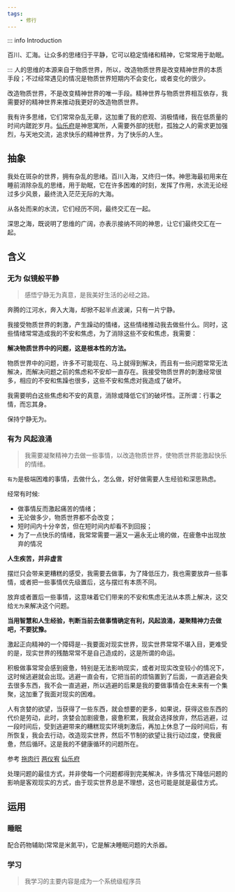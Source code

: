 ```yaml
---
tags:
    - 修行
---
```


::: info Introduction

百川、汇海。让众多的思绪归于平静，它可以稳定情绪和精神，它常常用于助眠。

:::
人的思维的本源来自于物质世界，所以，改造物质世界是改变精神世界的本质手段；不过经常遇见的情况是物质世界短期内不会变化，或者变化的很少。

改造物质世界，不是改变精神世界的唯一手段。精神世界与物质世界相互依存，我需要好的精神世界来推动我更好的改造物质世界。

我有许多思绪，它们常常杂乱无章，这加重了我的悲观、消极情绪，我在低质量的时间内蹉跎岁月。[仙乐府](../修行_ca/仙乐府-天地寓.md)是神思寓所，人需要外部的抚慰，孤独之人的需求更加强烈，与天地交流，追求快乐的精神世界，为了快乐的人生。


## 抽象

我处在斑杂的世界，拥有杂乱的思绪。百川入海，又终归一体。神思海最初用来在睡前消除杂乱的思绪，用于助眠，它在许多困难的时刻，发挥了作用，水流无论经过多少风景，最终流入茫茫无际的大海。

从各处而来的水流，它们经历不同，最终交汇在一起。

深思之海，既说明了思维的广阔，亦表示接纳不同的神思，让它们最终交汇在一起。

## 含义

### 无为 似镜般平静

> 感悟宁静无为真意，是我美好生活的必经之路。

奔腾的江河水，奔入大海，却掀不起半点波澜，只有一片宁静。

我接受物质世界的刺激，产生躁动的情绪，这些情绪推动我去做些什么。同时，这些情绪常常造成我的不安和焦虑，为了消除这些不安和焦虑，我需要：

**解决物质世界中的问题，这是根本性的方法。**

物质世界中的问题，许多不可能现在、马上就得到解决，而且有一些问题常常无法解决，而解决问题之前的焦虑和不安却一直存在。我接受物质世界的刺激经常很多，相应的不安和焦躁也很多，这些不安和焦虑对我造成了破坏。

我需要明白这些焦虑和不安的真意，消除或降低它们的破坏性。正所谓：行事之情，而忘其身。

保持宁静无为。

### 有为 风起浪涌

> 我需要凝聚精神力去做一些事情，以改造物质世界，使物质世界能激起快乐的情绪。

`有为`是极端困难的事情，去做什么，怎么做，好好做需要人生经验和深思熟虑。

经常有时候:

- 做事情反而激起痛苦的情绪；
- 无论做多少，物质世界都不会改变；
- 短时间内十分辛苦，但在短时间内却看不到回报；
- 为了一点快乐的情绪，我常常需要一遍又一遍永无止境的做，在疲惫中出现放弃的情况

**人生疾苦，并非虚言**

摆烂只会带来更糟糕的感受，我需要去做事，为了降低压力，我也需要放弃一些事情，或者把一些事情优先级置后，这与摆烂有本质不同。

放弃或者置后一些事情，这意味着它们带来的不安和焦虑无法从本质上解决，这交给`无为`来解决这个问题。

**当用智慧和人生经验，判断当前去做事情确定有利，风起浪涌，凝聚精神力去做吧，不要犹豫。**

激起正向精神的一个障碍是--我要面对现实世界，现实世界常常不堪入目，更难受的是，现实世界的残酷常常不是自己造成的，这是所谓的命运。

积极做事常常会感到疲惫，特别是无法影响现实，或者对现实改变较小的情况下，这时候逃避就会出现。逃避一直会有，它把当前的烦恼置到了后面，一直逃避会失去很多东西，我不会一直逃避，所以逃避的后果是我的要做事情会在未来有一个集聚，这加重了我面对现实的困难。

人有贪婪的欲望，当获得了一些东西，就会想要的更多，如果说，获得这些东西的代价是劳动，此时，贪婪会加剧疲惫，疲惫积累，我就会选择放弃，然后逃避，过一段时间后，受到逃避带来的糟糕现实环境刺激后，再加上休息了一段时间后，有所恢复，我会去行动，改造现实世界，然后不节制的欲望让我行动过度，使我疲惫，然后循环。这是我的不健康循环的问题所在。

参考 [拖肉行](../修行_ca/拖肉行.md) [两仪宥](../修行_ca/两仪宥.md) [仙乐府](../修行_ca/仙乐府-天地寓.md)

处理问题的最佳方式，并非使每一个问题都得到完美解决，许多情况下降低问题的影响是客观现实的方式，由于现实世界总是不理想，这也可能是就是最佳方式。

## 运用

### 睡眠

配合药物辅助(常常是米氮平)，它是解决睡眠问题的大杀器。

### 学习

> 我学习的主要内容是成为一个系统级程序员
